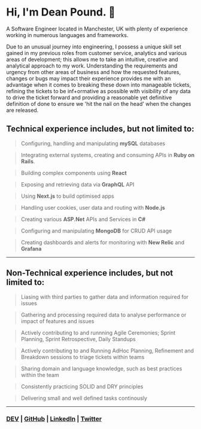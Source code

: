 # Hi, I'm Dean Pound. 👋

<!--
**deanopound/deanopound** is a ✨ _special_ ✨ repository because its `README.md` (this file) appears on your GitHub profile.

Here are some ideas to get you started:

- 🔭 I’m currently working on ...
- 🌱 I’m currently learning ...
- 👯 I’m looking to collaborate on ...
- 🤔 I’m looking for help with ...
- 💬 Ask me about ...
- 📫 How to reach me: ...
- 😄 Pronouns: ...
- ⚡ Fun fact: ...
-->

A Software Engineer located in Manchester, UK with plenty of experience working in numerous languages and frameworks.

Due to an unusual journey into engineering, I possess a unique skill set gained in my previous roles from customer service, analytics and various areas of development; this allows me to take an intuitive, creative and analytical approach to my work. Understanding the requirements and urgency from other areas of business and how the requested features, changes or bugs may impact their experience provides me with an advantage when it comes to breaking these down into manageable tickets, refining the tickets to be inf+ormative as possible with visibility of any data to drive the ticket forward and providing a reasonable yet definitive definition of done to ensure we 'hit the nail on the head' when the changes are released.

## Technical experience includes, but not limited to:

> Configuring, handling and manipulating **mySQL** databases

> Integrating external systems, creating and consuming APIs in **Ruby on Rails**.

> Building complex components using **React**

> Exposing and retrieving data via **GraphQL** API

> Using **Next.js** to build optimised apps

> Handling user cookies, user data and routing with **Node.js**

> Creating various **ASP.Net** APIs and Services in **C#**

> Configuring and manipulating **MongoDB** for CRUD API usage

> Creating dashboards and alerts for monitoring with **New Relic** and **Grafana**

---

## Non-Technical experience includes, but not limited to:

> Liasing with third parties to gather data and information required for issues

> Gathering and processing required data to analyse performance or impact of features and issues

> Actively contributing to and runnning Agile Ceremonies; Sprint Planning, Sprint Retrospective, Daily Standups

> Actively contributing to and Running AdHoc Planning, Refinement and Breakdown sessions to triage tickets within teams

> Sharing domain and language knowledge, such as best practices within the team

> Consistently practicing SOLID and DRY principles

> Delivering small and well defined tasks continously

---

### **[DEV](https://dev.to/deanopound)** | **[GitHub](https://github.com/deanopound)** | **[LinkedIn](https://www.linkedin.com/in/deanpound/)** | **[Twitter](https://twitter.com/deanopound)**
